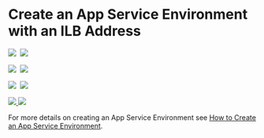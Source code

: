 # Create an App Service Environment with an ILB Address

<IMG SRC="https://azbotstorage.blob.core.windows.net/badges/201-web-app-ase-ilb-create/PublicLastTestDate.svg" />&nbsp;
<IMG SRC="https://azbotstorage.blob.core.windows.net/badges/201-web-app-ase-ilb-create/PublicDeployment.svg" />&nbsp;

<IMG SRC="https://azbotstorage.blob.core.windows.net/badges/201-web-app-ase-ilb-create/FairfaxLastTestDate.svg" />&nbsp;
<IMG SRC="https://azbotstorage.blob.core.windows.net/badges/201-web-app-ase-ilb-create/FairfaxDeployment.svg" />&nbsp;

<IMG SRC="https://azbotstorage.blob.core.windows.net/badges/201-web-app-ase-ilb-create/BestPracticeResult.svg" />&nbsp;
<IMG SRC="https://azbotstorage.blob.core.windows.net/badges/201-web-app-ase-ilb-create/CredScanResult.svg" />&nbsp;

<a href="https://portal.azure.com/#create/Microsoft.Template/uri/https%3A%2F%2Fraw.githubusercontent.com%2Fazure%2Fazure-quickstart-templates%2Fmaster%2F201-web-app-ase-ilb-create%2Fazuredeploy.json" target="_blank">
    <img src="http://azuredeploy.net/deploybutton.png"/>
</a>
<a href="http://armviz.io/#/?load=https%3A%2F%2Fraw.githubusercontent.com%2FAzure%2Fazure-quickstart-templates%2Fmaster%2F201-web-app-ase-ilb-create%2Fazuredeploy.json" target="_blank">
    <img src="http://armviz.io/visualizebutton.png"/>
</a>

For more details on creating an App Service Environment see [How to Create an App Service Environment](https://azure.microsoft.com/documentation/articles/app-service-web-how-to-create-an-app-service-environment/).

